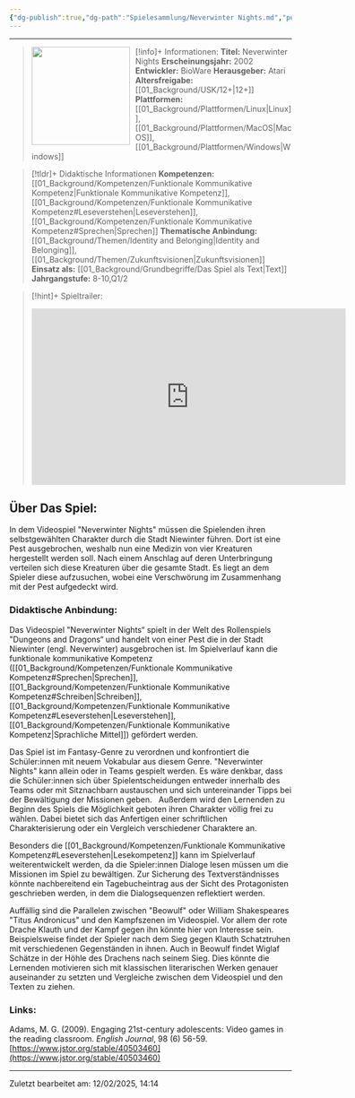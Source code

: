 ```yaml
---
{"dg-publish":true,"dg-path":"Spielesammlung/Neverwinter Nights.md","permalink":"/spielesammlung/neverwinter-nights/","noteIcon":"1"}
---
```


---
>[!info]+ Informationen:
><img src="https://upload.wikimedia.org/wikipedia/en/thumb/7/7a/Neverwinter_Nights_cover.jpg/220px-Neverwinter_Nights_cover.jpg" style="float:left;height:175px;padding-right:10px">**Titel:** Neverwinter Nights
>**Erscheinungsjahr:** 2002
>**Entwickler:** BioWare
>**Herausgeber:** Atari
>**Altersfreigabe:** [[01_Background/USK/12+\|12+]]
>**Plattformen:** [[01_Background/Plattformen/Linux\|Linux]],[[01_Background/Plattformen/MacOS\|MacOS]],[[01_Background/Plattformen/Windows\|Windows]]

>[!tldr]+ Didaktische Informationen
>**Kompetenzen:** [[01_Background/Kompetenzen/Funktionale Kommunikative Kompetenz\|Funktionale Kommunikative Kompetenz]],[[01_Background/Kompetenzen/Funktionale Kommunikative Kompetenz#Leseverstehen\|Leseverstehen]],[[01_Background/Kompetenzen/Funktionale Kommunikative Kompetenz#Sprechen\|Sprechen]]
>**Thematische Anbindung:** [[01_Background/Themen/Identity and Belonging\|Identity and Belonging]],[[01_Background/Themen/Zukunftsvisionen\|Zukunftsvisionen]]
>**Einsatz als:** [[01_Background/Grundbegriffe/Das Spiel als Text\|Text]]
>**Jahrgangstufe:** 8-10,Q1/2

>[!hint]+ Spieltrailer:
><iframe width="560" height="315" src="https://www.youtube.com/embed/3nc6_S2Jkrg?si=n1fcCm7kzIp2OWRe" title="YouTube video player" frameborder="0" allow="accelerometer; autoplay; clipboard-write; encrypted-media; gyroscope; picture-in-picture; web-share" referrerpolicy="strict-origin-when-cross-origin" allowfullscreen></iframe>


## Über Das Spiel:
In dem Videospiel "Neverwinter Nights" müssen die Spielenden ihren selbstgewählten Charakter durch die Stadt Niewinter führen. Dort ist eine Pest ausgebrochen, weshalb nun eine Medizin von vier Kreaturen hergestellt werden soll. Nach einem Anschlag auf deren Unterbringung verteilen sich diese Kreaturen über die gesamte Stadt. Es liegt an dem Spieler diese aufzusuchen, wobei eine Verschwörung im Zusammenhang mit der Pest aufgedeckt wird. 
### Didaktische Anbindung:
Das Videospiel "Neverwinter Nights“ spielt in der Welt des Rollenspiels "Dungeons and Dragons“ und handelt von einer Pest die in der Stadt Niewinter (engl. Neverwinter) ausgebrochen ist. Im Spielverlauf kann die funktionale kommunikative Kompetenz ([[01_Background/Kompetenzen/Funktionale Kommunikative Kompetenz#Sprechen\|Sprechen]], [[01_Background/Kompetenzen/Funktionale Kommunikative Kompetenz#Schreiben\|Schreiben]], [[01_Background/Kompetenzen/Funktionale Kommunikative Kompetenz#Leseverstehen\|Leseverstehen]], [[01_Background/Kompetenzen/Funktionale Kommunikative Kompetenz\|Sprachliche Mittel]]) gefördert werden. 

Das Spiel ist im Fantasy-Genre zu verordnen und konfrontiert die Schüler:innen mit neuem Vokabular aus diesem Genre. "Neverwinter Nights" kann allein oder in Teams gespielt werden. Es wäre denkbar, dass die Schüler:innen sich über Spielentscheidungen entweder innerhalb des Teams oder mit Sitznachbarn austauschen und sich untereinander Tipps bei der Bewältigung der Missionen geben.  
Außerdem wird den Lernenden zu Beginn des Spiels die Möglichkeit geboten ihren Charakter völlig frei zu wählen. Dabei bietet sich das Anfertigen einer schriftlichen Charakterisierung oder ein Vergleich verschiedener Charaktere an.

Besonders die [[01_Background/Kompetenzen/Funktionale Kommunikative Kompetenz#Leseverstehen\|Lesekompetenz]] kann im Spielverlauf weiterentwickelt werden, da die Spieler:innen Dialoge lesen müssen um die Missionen im Spiel zu bewältigen. Zur Sicherung des Textverständnisses  könnte nachbereitend ein Tagebucheintrag aus der Sicht des Protagonisten geschrieben werden, in dem die Dialogsequenzen reflektiert werden.

Auffällig sind die Parallelen zwischen "Beowulf" oder William Shakespeares "Titus Andronicus" und den Kampfszenen im Videospiel. Vor allem der rote Drache Klauth und der Kampf gegen ihn könnte hier von Interesse sein. Beispielsweise findet der Spieler nach dem Sieg gegen Klauth Schatztruhen mit verschiedenen Gegenständen in ihnen. Auch in Beowulf findet Wiglaf Schätze in der Höhle des Drachens nach seinem Sieg. Dies könnte die Lernenden motivieren sich mit klassischen literarischen Werken genauer auseinander zu setzten und Vergleiche zwischen dem Videospiel und den Texten zu ziehen.
### Links:
Adams, M. G. (2009). Engaging 21st-century adolescents: Video games in the reading classroom. _English Journal_, 98 (6) 56-59. [https://www.jstor.org/stable/40503460](https://www.jstor.org/stable/40503460) 


---
Zuletzt bearbeitet am: 12/02/2025, 14:14